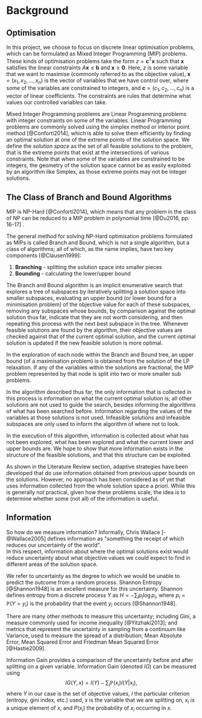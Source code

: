 # Background

## Optimisation

In this project, we choose to focus on discrete linear optimisation problems, which can be formulated as Mixed Integer Programming (MIP) problems.
These kinds of optimisation problems take the form
$z = \mathbf{c}^{\text{T}}\mathbf{x}$ such that
$\mathbf{x}$ satisfies the linear constraints
$A\mathbf{x} \le \mathbf{b}$ and
$\mathbf{x} \ge \mathbf{0}$.
Here, $z$ is some variable that we want to maximise (commonly referred to as the objective value),
$\mathbf{x} = (x_{1}, x_{2}, ... , x_{n})$ is the vector of variables that we have control over, where some of the variables are constrained to integers,
and $\mathbf{c} = (c_{1}, c_{2}, ... , c_{n})$ is a vector of linear coefficients.
The constraints are rules that determine what values our controlled variables can take.

Mixed Integer Programming problems are Linear Programming problems with integer constraints on some of the variables.
Linear Programming problems are commonly solved using the simplex method or interior point method [@Conforti2014], which is able to solve them efficiently by finding an optimal solution at one of the extreme points of the solution space. We define the *solution space* as the set of all feasible solutions to the problem, that is the extreme points that exist at the intersections of various constraints. Note that when some of the variables are constrained to be integers, the geometry of the solution space cannot be as easily exploited by an algorithm like Simplex, as those extreme points may not be integer solutions.

## The Class of Branch and Bound Algorithms

MIP is NP-Hard [@Conforti2014], which means that any problem in the class of NP can be reduced to a MIP problem in polynomial time [@Du2016, pp. 16-17] <!--TODO: Not the best reference-->. 

The general method for solving NP-Hard optimisation problems formulated as MIPs is called Branch and Bound, which is not a single algorithm, but a class of algorithms; all of which, as the name implies, have two key components [@Clausen1999]:

<!--TODO: Add image of splitting the solution space-->

1. **Branching** - splitting the solution space into smaller pieces
2. **Bounding** - calculating the lower/upper bound

The Branch and Bound algorithm is an implicit enumerative search that explores a tree of subspaces by iteratively splitting a solution space into smaller subspaces, evaluating an upper bound (or lower bound for a minimisation problem) of the objective value for each of these subspaces, removing any subspaces whose bounds, by comparison against the optimal solution thus far, indicate that they are not worth considering, and then repeating this process with the next best subspace in the tree. Whenever feasible solutions are found by the algorithm, their objective values are checked against that of the current optimal solution, and the current optimal solution is updated if the new feasible solution is more optimal.

<!--importance of branching-->
In the exploration of each node within the Branch and Bound tree, an upper bound (of a maximisation problem) is obtained from the solution of the LP relaxation. If any of the variables within the solutions are fractional, the MIP problem represented by that node is split into two or more smaller sub problems.

In the algorithm described thus far, the only information that is collected in this process is information on what the current optimal solution is; all other solutions are not used to guide the search, besides informing the algorithms of what has been searched before.
Information regarding the values of the variables at those solutions is not used.
Infeasible solutions and infeasible subspaces are only used to inform the algorithm of where not to look.

In the execution of this algorithm, information is collected about what has not been explored, what has been explored and what the current lower and upper bounds are. We hope to show that more information exists in the structure of the feasible solutions, and that this structure can be exploited.

As shown in the Literature Review section, adaptive strategies have been developed that do use information obtained from previous upper bounds on the solutions. However, no approach has been considered as of yet that uses information collected from the whole solution space a priori. While this is generally not practical, given how these problems scale, the idea is to determine whether some (not all) of the information is useful.

## Information

So how do we measure information? Informally, Chris Wallace [-@Wallace2005] defines information as "something the receipt of which reduces our uncertainty of the world".  
In this respect, information about where the optimal solutions exist would reduce uncertainty about what objective values we could expect to find in different areas of the solution space.

We refer to uncertainty as the degree to which we would be unable to predict the outcome from a random process.
Shannon Entropy [@Shannon1948] is an excellent measure for this uncertainty.
Shannon defines entropy from a discrete process $Y$ as $H = -\sum_{i} p_{i}\log{p_{i}}$, where 
$p_{i} = \mathbb{P}(Y = y_{i})$ is the probability that the event $y_{i}$ occurs [@Shannon1948]. 

There are many other methods to measure this uncertainty; including Gini, a measure commonly used for income inequality [@Yitzhaki2013]; and metrics that represent the uncertainty in sampling from a continuum like Variance, used to measure the spread of a distribution; Mean Absolute Error, Mean Squared Error and Friedman Mean Squared Error [@Hastie2009].

Information Gain provides a comparison of the uncertainty before and after splitting on a given variable. Information Gain (denoted $IG$) can be measured using $$IG(Y, x) = I(Y) - \sum_{i} \mathbb{P}(x_{i}) I(Y|x_i),$$
where $Y$ in our case is the set of objective values,
$I$ the particular criterion (entropy, gini index, etc.) used,
$x$ is the variable that we are splitting on,
$x_{i}$ is a unique element of $x$,
and $P(x_{i})$ the probability of $x_{i}$ occurring in $x$.
